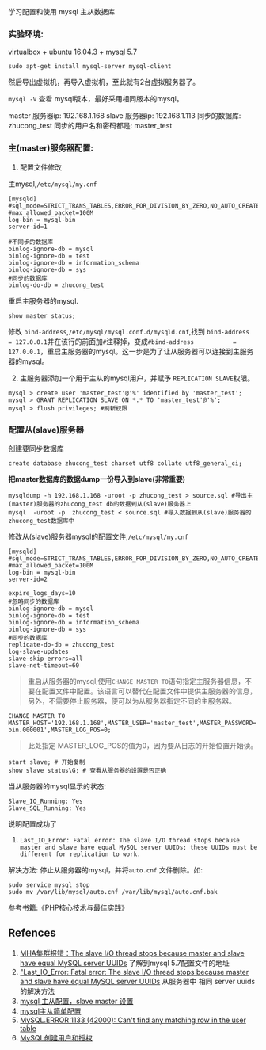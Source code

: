 学习配置和使用 mysql 主从数据库

### 实验环境: 

virtualbox + ubuntu 16.04.3 + mysql 5.7

```
sudo apt-get install mysql-server mysql-client
```

然后导出虚拟机，再导入虚拟机，至此就有2台虚拟服务器了。

`mysql -V` 查看 mysql版本，最好采用相同版本的mysql。

master 服务器ip: 192.168.1.168
slave 服务器ip: 192.168.1.113
同步的数据库: zhucong_test
同步的用户名和密码都是: master_test

### 主(master)服务器配置:

1. 配置文件修改

主mysql,`/etc/mysql/my.cnf`

```
[mysqld]
#sql_mode=STRICT_TRANS_TABLES,ERROR_FOR_DIVISION_BY_ZERO,NO_AUTO_CREATE_USER,NO_ENGINE_SUBSTITUTION
#max_allowed_packet=100M
log-bin = mysql-bin
server-id=1

#不同步的数据库
binlog-ignore-db = mysql
binlog-ignore-db = test
binlog-ignore-db = information_schema
binlog-ignore-db = sys
#同步的数据库
binlog-do-db = zhucong_test
```

重启主服务器的mysql.

```
show master status;
```

修改 `bind-address`,`/etc/mysql/mysql.conf.d/mysqld.cnf`,找到 `bind-address           = 127.0.0.1`并在该行的前面加`#`注释掉，变成`#bind-address           = 127.0.0.1`，重启主服务器的mysql。这一步是为了让从服务器可以连接到主服务器的mysql。

2. 主服务器添加一个用于主从的mysql用户，并赋予 `REPLICATION SLAVE`权限。

```
mysql > create user 'master_test'@'%' identified by 'master_test';
mysql > GRANT REPLICATION SLAVE ON *.* TO 'master_test'@'%';
mysql > flush privileges; #刷新权限
```



### 配置从(slave)服务器

创建要同步数据库

```
create database zhucong_test charset utf8 collate utf8_general_ci;
```
**把master数据库的数据dump一份导入到slave(非常重要)**

```
mysqldump -h 192.168.1.168 -uroot -p zhucong_test > source.sql #导出主(master)服务器的zhucong_test db的数据到从(slave)服务器上
mysql  -uroot -p  zhucong_test < source.sql #导入数据到从(slave)服务器的zhucong_test数据库中
```

修改从(slave)服务器mysql的配置文件,`/etc/mysql/my.cnf`

```
[mysqld]
#sql_mode=STRICT_TRANS_TABLES,ERROR_FOR_DIVISION_BY_ZERO,NO_AUTO_CREATE_USER,NO_ENGINE_SUBSTITUTION
#max_allowed_packet=100M
log-bin = mysql-bin
server-id=2

expire_logs_days=10
#忽略同步的数据库
binlog-ignore-db = mysql
binlog-ignore-db = test
binlog-ignore-db = information_schema
binlog-ignore-db = sys
#同步的数据库
replicate-do-db = zhucong_test
log-slave-updates
slave-skip-errors=all
slave-net-timeout=60
```

>  重启从服务器的mysql,使用`CHANGE MASTER TO`语句指定主服务器信息，不要在配置文件中配置。该语言可以替代在配置文件中提供主服务器的信息，另外，不需要停止服务器，便可以为从服务器指定不同的主服务器。

```
CHANGE MASTER TO MASTER_HOST='192.168.1.168',MASTER_USER='master_test',MASTER_PASSWORD='master_test',MASTER_LOG_FILE='mysql-bin.000001',MASTER_LOG_POS=0;
```

> 此处指定 MASTER_LOG_POS的值为0，因为要从日志的开始位置开始读。



```
start slave; # 开始复制
show slave status\G; # 查看从服务器的设置是否正确
```

当从服务器的mysql显示的状态:

```
Slave_IO_Running: Yes
Slave_SQL_Running: Yes
```
说明配置成功了


1. `Last_IO_Error: Fatal error: The slave I/O thread stops because master and slave have equal MySQL server UUIDs; these UUIDs must be different for replication to work.`



解决方法: 停止从服务器的mysql，并将`auto.cnf` 文件删除。如:

```
sudo service mysql stop
sudo mv /var/lib/mysql/auto.cnf /var/lib/mysql/auto.cnf.bak
```



参考书籍:《PHP核心技术与最佳实践》


## Refences

1. [MHA集群报错：The slave I/O thread stops because master and slave have equal MySQL server UUIDs](https://blog.csdn.net/sunbocong/article/details/81634296) 了解到mysql 5.7配置文件的地址
2. ["Last_IO_Error: Fatal error: The slave I/O thread stops because master and slave have equal MySQL server UUIDs](https://www.cnblogs.com/datalife/p/8026928.html) 从服务器中 相同 server uuids的解决方法
3. [mysql 主从配置，slave master 设置](https://blog.csdn.net/qq_27517377/article/details/98610374)
4. [mysql主从简单配置](https://www.cnblogs.com/lelehellow/p/9633315.html)
5. [MySQL.ERROR 1133 (42000): Can't find any matching row in the user table](https://www.cnblogs.com/Charles-Yuan/p/9618606.html)
6. [MySQL创建用户和授权](https://www.cnblogs.com/wangyueping/p/11258028.html)